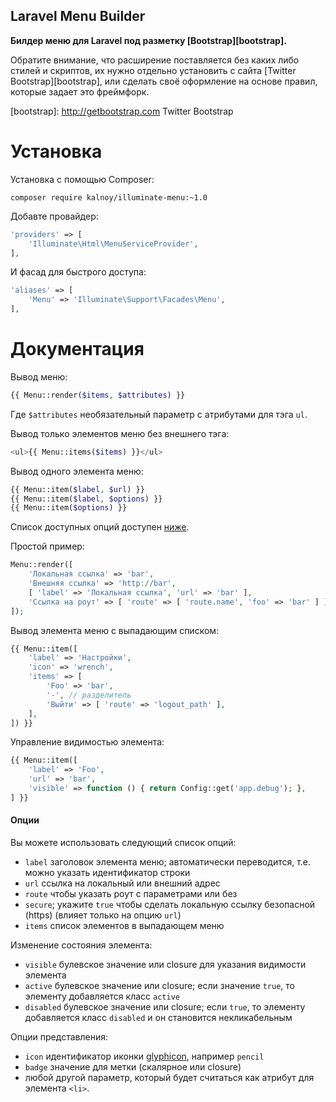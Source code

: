 Laravel Menu Builder
--------------------

**Билдер меню для Laravel под разметку [Bootstrap][bootstrap].**

Обратите внимание, что расширение поставляется без каких либо стилей и скриптов, их нужно отдельно установить с сайта
 [Twitter Bootstrap][bootstrap], или сделать своё оформление на основе правил, которые задает это фреймфорк.
 
[bootstrap]: http://getbootstrap.com Twitter Bootstrap

Установка
=========

Установка с помощью Composer:

```
composer require kalnoy/illuminate-menu:~1.0
```

Добавте провайдер:

```php
'providers' => [
    'Illuminate\Html\MenuServiceProvider',
],
```

И фасад для быстрого доступа:

```php
'aliases' => [
    'Menu' => 'Illuminate\Support\Facades\Menu',
],
```

Документация
============

Вывод меню:

```php
{{ Menu::render($items, $attributes) }}
```

Где `$attributes` необязательный параметр с атрибутами для тэга `ul`.

Вывод только элементов меню без внешнего тэга:

```php
<ul>{{ Menu::items($items) }}</ul>
```

Вывод одного элемента меню:

```php
{{ Menu::item($label, $url) }}
{{ Menu::item($label, $options) }}
{{ Menu::item($options) }}
```

Список доступных опций доступен [ниже](#опции).

Простой пример:

```php
Menu::render([
    'Локальная ссылка' => 'bar',
    'Внешняя ссылка' => 'http://bar',
    [ 'label' => 'Локальная ссылка', 'url' => 'bar' ],
    'Ссылка на роут' => [ 'route' => [ 'route.name', 'foo' => 'bar' ] ],
]);
```

Вывод элемента меню с выпадающим списком:

```php
{{ Menu::item([
    'label' => 'Настройки',
    'icon' => 'wrench',
    'items' => [
        'Foo' => 'bar',
        '-', // разделитель
        'Выйти' => [ 'route' => 'logout_path' ],
    ],
]) }}
```

Управление видимостью элемента:

```php
{{ Menu::item([
    'label' => 'Foo',
    'url' => 'bar',
    'visible' => function () { return Config::get('app.debug'); },
] }}
```

#### Опции

Вы можете использовать следующий список опций:

*   `label` заголовок элемента меню; автоматически переводится, т.е. можно указать идентификатор строки
*   `url` ссылка на локальный или внешний адрес
*   `route` чтобы указать роут с параметрами или без
*   `secure`; укажите `true` чтобы сделать локальную ссылку безопасной (https) (влияет только на опцию `url`)
*   `items` список элементов в выпадающем меню

Изменение состояния элемента:

*   `visible` булевское значение или closure для указания видимости элемента
*   `active` булевское значение или closure; если значение `true`, то элементу добавляется класс `active`
*   `disabled` булевское значение или closure; если `true`, то элементу добавляется класс `disabled` и он становится 
    некликабельным

Опции представления:

*   `icon` идентификатор иконки [glyphicon](http://getbootstrap.com/components/#glyphicons), например `pencil`
*   `badge` значение для метки (скалярное или closure)
*   любой другой параметр, который будет считаться как атрибут для элемента `<li>`.